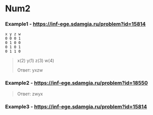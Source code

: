 # Num2
### Example1 - https://inf-ege.sdamgia.ru/problem?id=15814
```
x y z w
0 0 0 1
0 1 0 0
0 1 0 1
0 1 1 0
```
> x(2) y(1) z(3) w(4)
> 
> Ответ: yxzw

### Example2 - https://inf-ege.sdamgia.ru/problem?id=18550
> Ответ: zwyx

### Example3 - https://inf-ege.sdamgia.ru/problem?id=15814